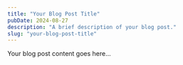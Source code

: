 ```yaml
---
title: "Your Blog Post Title"
pubDate: 2024-08-27
description: "A brief description of your blog post."
slug: "your-blog-post-title"
---
```

Your blog post content goes here...

